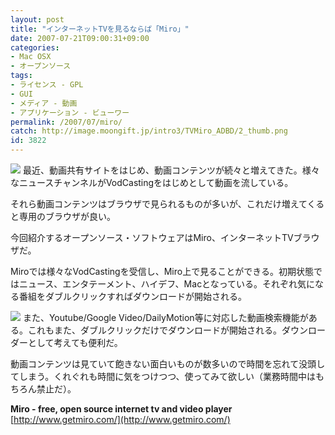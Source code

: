 ```yaml
---
layout: post
title: "インターネットTVを見るならば「Miro」"
date: 2007-07-21T09:00:31+09:00
categories:
- Mac OSX
- オープンソース
tags: 
- ライセンス - GPL
- GUI
- メディア - 動画
- アプリケーション - ビューワー
permalink: /2007/07/miro/
catch: http://image.moongift.jp/intro3/TVMiro_ADBD/2_thumb.png
id: 3822
---
```

[![](http://image.moongift.jp/intro3/TVMiro_ADBD/3_thumb.png)](http://image.moongift.jp/intro3/TVMiro_ADBD/32.png) 最近、動画共有サイトをはじめ、動画コンテンツが続々と増えてきた。様々なニュースチャンネルがVodCastingをはじめとして動画を流している。   
  
それら動画コンテンツはブラウザで見られるものが多いが、これだけ増えてくると専用のブラウザが良い。   
  
今回紹介するオープンソース・ソフトウェアはMiro、インターネットTVブラウザだ。   
  
<!--more-->  
  
Miroでは様々なVodCastingを受信し、Miro上で見ることができる。初期状態ではニュース、エンタテーメント、ハイデフ、Macとなっている。それぞれ気になる番組をダブルクリックすればダウンロードが開始される。   
  
[![](http://image.moongift.jp/intro3/TVMiro_ADBD/2_thumb.png)](http://image.moongift.jp/intro3/TVMiro_ADBD/22.png) また、Youtube/Google Video/DailyMotion等に対応した動画検索機能がある。これもまた、ダブルクリックだけでダウンロードが開始される。ダウンローダーとして考えても便利だ。   
  
動画コンテンツは見ていて飽きない面白いものが数多いので時間を忘れて没頭してしまう。くれぐれも時間に気をつけつつ、使ってみて欲しい（業務時間中はもちろん禁止だ）。   
  
**Miro - free, open source internet tv and video player**  
[http://www.getmiro.com/](http://www.getmiro.com/)